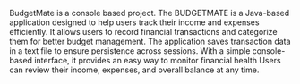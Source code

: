 BudgetMate is a console based project. The BUDGETMATE is a Java-based application designed to help users track their income and expenses efficiently. It allows users to record financial transactions and categorize them for better budget management. The application saves transaction data in a text file to ensure persistence across sessions. With a simple console-based interface, it provides an easy way to monitor financial health Users can review their income, expenses, and overall balance at any time.
